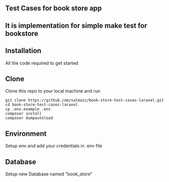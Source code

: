 ## Test Cases for book store app 
## It is implementation for simple make test for  bookstore 

## Installation

All the code required to get started

## Clone
Clone this repo to your local machine 
and run
```
git clone https://github.com/salmazz/book-store-test-cases-laravel.git
cd book-store-test-cases-laravel
cp .env.example .env
composer install
composer dumpautoload
```

## Environment
Setup env and add your credentials in .env file

## Database
Setup new Database named "book_store"

